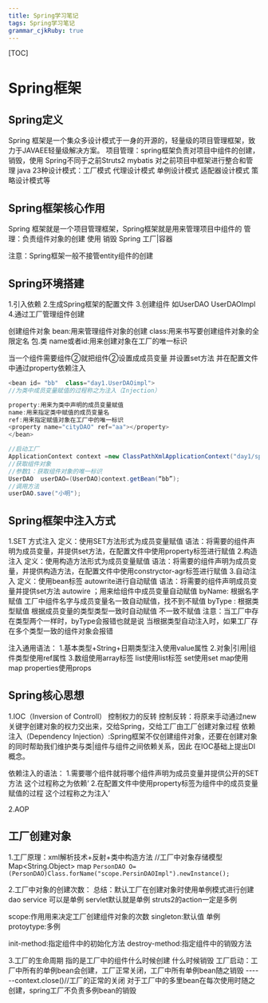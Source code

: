 ```yaml
---
title: Spring学习笔记
tags: Spring学习笔记
grammar_cjkRuby: true
---
```

[TOC]

# Spring框架
## Spring定义
Spring 框架是一个集众多设计模式于一身的开源的，轻量级的项目管理框架，致力于JAVAEE轻量级解决方案。
项目管理：spring框架负责对项目中组件的创建，销毁，使用
Spring不同于之前Struts2 mybatis 对之前项目中框架进行整合和管理
java 23种设计模式：工厂模式 代理设计模式 单例设计模式 适配器设计模式 策略设计模式等
## Spring框架核心作用
Spring 框架就是一个项目管理框架，Spring框架就是用来管理项目中组件的
  管理：负责组件对象的创建 使用 销毁
  Spring 工厂|容器
  
  注意：Spring框架一般不接管entity组件的创建
  
  ## Spring环境搭建
  1.引入依赖
  2.生成Spring框架的配置文件
  3.创建组件 如UserDAO UserDAOImpl
  4.通过工厂管理组件创建

创建组件对象
bean:用来管理组件对象的创建
class:用来书写要创建组件对象的全限定名 包.类
name或者id:用来创建对象在工厂的唯一标识

当一个组件需要组件②就把组件②设置成成员变量 并设置set方法 并在配置文件中通过property依赖注入 
```java
<bean id= "bb"  class="day1.UserDAOimpl">
//为类中成员变量赋值的过程称之为注入（Injection）

property:用来为类中声明的成员变量赋值
name:用来指定类中赋值的成员变量名
ref:用来指定赋值对象在工厂中的唯一标识
<property name="cityDAO" ref="aa"></property>
</bean>

//启动工厂
ApplicationContext context =new ClassPathXmlApplicationContext("day1/spring.xml")
//获取组件对象
//参数1：获取组件对象的唯一标识
UserDAO  userDAO=(UserDAO)context.getBean(“bb”);
//调用方法
userDAO.save("小明");

```


## 	Spring框架中注入方式
1.SET 方式注入
 定义：使用SET方法形式为成员变量赋值
 语法：将需要的组件声明为成员变量，并提供set方法，在配置文件中使用property标签进行赋值
 2.构造注入
 定义：使用构造方法形式为成员变量赋值
 语法：将需要的组件声明为成员变量，并提供构造方法，在配置文件中使用constryctor-agr标签进行赋值
3.自动注入
 定义：使用bean标签 autowrite进行自动赋值
 语法：将需要的组件声明成员变量并提供set方法
autowire ；用来给组件中成员变量自动赋值 
byName: 根据名字赋值 工厂中组件名字与成员变量名一致自动赋值，找不到不赋值
byType : 根据类型赋值 根据成员变量的类型类型一致时自动赋值 不一致不赋值
<bean id="deptService" class="autodi.DeptServceImpl" autowrite="byType"> </bean>
注意：当工厂中存在类型两个一样时，byType会报错也就是说  当根据类型自动注入时，如果工厂存在多个类型一致的组件对象会报错

注入通用语法：
1.基本类型+String+日期类型注入使用value属性
2.对象|引用|组件类型使用ref属性
3.数组使用array标签 list使用list标签 set使用set map使用map properties使用props

## Spring核心思想
1.IOC（Inversion of Controll） 控制权力的反转
  控制反转：将原来手动通过new关键字创建对象的权力交出来，交给Spring，交给工厂由工厂创建对象过程
  依赖注入（Dependency Injection）:Spring框架不仅创建组件对象，还要在创建对象的同时帮助我们维护类与类|组件与组件之间依赖关系，因此                                                              在IOC基础上提出DI概念。
  
  依赖注入的语法：
  1.需要哪个组件就将哪个组件声明为成员变量并提供公开的SET方法  这个过程称之为依赖‘
  2.在配置文件中使用property标签为组件中的成员变量赋值的过程       这个过程称之为注入’

2.AOP
## 工厂创建对象
1.工厂原理：xml解析技术+反射+类中构造方法    //工厂中对象存储模型Map<String.Object> map
`PersonDAO O=(PersonDAO)Class.forName("scope.PersinDAOImpl").newInstance();`

2.工厂中对象的创建次数：
总结：默认工厂在创建对象时使用单例模式进行创建
dao service 可以是单例  servlet默认就是单例
struts2的action一定是多例

scope:作用用来决定工厂创建组件对象的次数
	singleton:默认值 单例
	protoytype:多例
	
init-method:指定组件中的初始化方法
destroy-method:指定组件中的销毁方法
	
  3.工厂的生命周期
  指的是工厂中的组件什么时候创建 什么时候销毁
  工厂启动：工厂中所有的单例bean会创建，工厂正常关闭，工厂中所有单例bean随之销毁 ------context.close()//工厂的正常的关闭
  对于工厂中的多里bean在每次使用时随之创建，spring工厂不负责多例bean的销毁